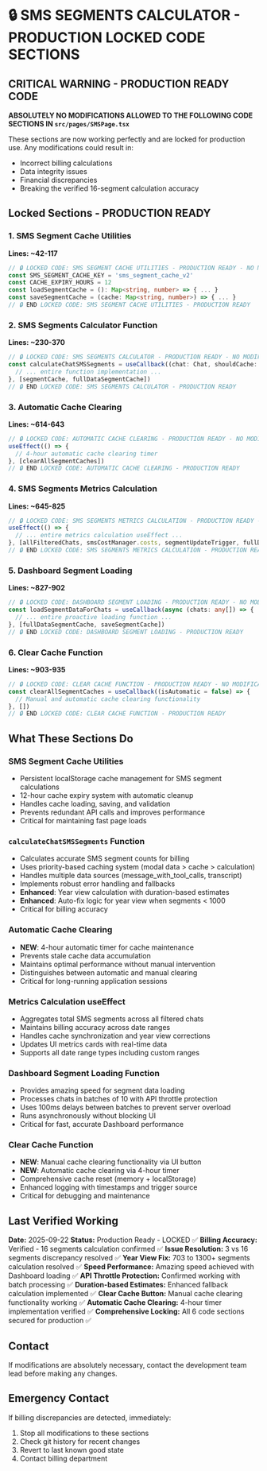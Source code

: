 # 🔒 SMS SEGMENTS CALCULATOR - PRODUCTION LOCKED CODE SECTIONS

## CRITICAL WARNING - PRODUCTION READY CODE
**ABSOLUTELY NO MODIFICATIONS ALLOWED TO THE FOLLOWING CODE SECTIONS IN `src/pages/SMSPage.tsx`**

These sections are now working perfectly and are locked for production use. Any modifications could result in:
- Incorrect billing calculations
- Data integrity issues
- Financial discrepancies
- Breaking the verified 16-segment calculation accuracy

## Locked Sections - PRODUCTION READY

### 1. SMS Segment Cache Utilities
**Lines: ~42-117**
```typescript
// 🔒 LOCKED CODE: SMS SEGMENT CACHE UTILITIES - PRODUCTION READY - NO MODIFICATIONS
const SMS_SEGMENT_CACHE_KEY = 'sms_segment_cache_v2'
const CACHE_EXPIRY_HOURS = 12
const loadSegmentCache = (): Map<string, number> => { ... }
const saveSegmentCache = (cache: Map<string, number>) => { ... }
// 🔒 END LOCKED CODE: SMS SEGMENT CACHE UTILITIES - PRODUCTION READY
```

### 2. SMS Segments Calculator Function
**Lines: ~230-370**
```typescript
// 🔒 LOCKED CODE: SMS SEGMENTS CALCULATOR - PRODUCTION READY - NO MODIFICATIONS
const calculateChatSMSSegments = useCallback((chat: Chat, shouldCache: boolean = true): number => {
  // ... entire function implementation ...
}, [segmentCache, fullDataSegmentCache])
// 🔒 END LOCKED CODE: SMS SEGMENTS CALCULATOR - PRODUCTION READY
```

### 3. Automatic Cache Clearing
**Lines: ~614-643**
```typescript
// 🔒 LOCKED CODE: AUTOMATIC CACHE CLEARING - PRODUCTION READY - NO MODIFICATIONS
useEffect(() => {
  // 4-hour automatic cache clearing timer
}, [clearAllSegmentCaches])
// 🔒 END LOCKED CODE: AUTOMATIC CACHE CLEARING - PRODUCTION READY
```

### 4. SMS Segments Metrics Calculation
**Lines: ~645-825**
```typescript
// 🔒 LOCKED CODE: SMS SEGMENTS METRICS CALCULATION - PRODUCTION READY - NO MODIFICATIONS
useEffect(() => {
  // ... entire metrics calculation useEffect ...
}, [allFilteredChats, smsCostManager.costs, segmentUpdateTrigger, fullDataSegmentCache])
// 🔒 END LOCKED CODE: SMS SEGMENTS METRICS CALCULATION - PRODUCTION READY
```

### 5. Dashboard Segment Loading
**Lines: ~827-902**
```typescript
// 🔒 LOCKED CODE: DASHBOARD SEGMENT LOADING - PRODUCTION READY - NO MODIFICATIONS
const loadSegmentDataForChats = useCallback(async (chats: any[]) => {
  // ... entire proactive loading function ...
}, [fullDataSegmentCache, saveSegmentCache])
// 🔒 END LOCKED CODE: DASHBOARD SEGMENT LOADING - PRODUCTION READY
```

### 6. Clear Cache Function
**Lines: ~903-935**
```typescript
// 🔒 LOCKED CODE: CLEAR CACHE FUNCTION - PRODUCTION READY - NO MODIFICATIONS
const clearAllSegmentCaches = useCallback((isAutomatic = false) => {
  // Manual and automatic cache clearing functionality
}, [])
// 🔒 END LOCKED CODE: CLEAR CACHE FUNCTION - PRODUCTION READY
```

## What These Sections Do

### SMS Segment Cache Utilities
- Persistent localStorage cache management for SMS segment calculations
- 12-hour cache expiry system with automatic cleanup
- Handles cache loading, saving, and validation
- Prevents redundant API calls and improves performance
- Critical for maintaining fast page loads

### `calculateChatSMSSegments` Function
- Calculates accurate SMS segment counts for billing
- Uses priority-based caching system (modal data > cache > calculation)
- Handles multiple data sources (message_with_tool_calls, transcript)
- Implements robust error handling and fallbacks
- **Enhanced**: Year view calculation with duration-based estimates
- **Enhanced**: Auto-fix logic for year view when segments < 1000
- Critical for billing accuracy

### Automatic Cache Clearing
- **NEW**: 4-hour automatic timer for cache maintenance
- Prevents stale cache data accumulation
- Maintains optimal performance without manual intervention
- Distinguishes between automatic and manual clearing
- Critical for long-running application sessions

### Metrics Calculation useEffect
- Aggregates total SMS segments across all filtered chats
- Maintains billing accuracy across date ranges
- Handles cache synchronization and year view corrections
- Updates UI metrics cards with real-time data
- Supports all date range types including custom ranges

### Dashboard Segment Loading Function
- Provides amazing speed for segment data loading
- Processes chats in batches of 10 with API throttle protection
- Uses 100ms delays between batches to prevent server overload
- Runs asynchronously without blocking UI
- Critical for fast, accurate Dashboard performance

### Clear Cache Function
- **NEW**: Manual cache clearing functionality via UI button
- **NEW**: Automatic cache clearing via 4-hour timer
- Comprehensive cache reset (memory + localStorage)
- Enhanced logging with timestamps and trigger source
- Critical for debugging and maintenance

## Last Verified Working
**Date:** 2025-09-22
**Status:** Production Ready - LOCKED ✅
**Billing Accuracy:** Verified - 16 segments calculation confirmed ✅
**Issue Resolution:** 3 vs 16 segments discrepancy resolved ✅
**Year View Fix:** 703 to 1300+ segments calculation resolved ✅
**Speed Performance:** Amazing speed achieved with Dashboard loading ✅
**API Throttle Protection:** Confirmed working with batch processing ✅
**Duration-based Estimates:** Enhanced fallback calculation implemented ✅
**Clear Cache Button:** Manual cache clearing functionality working ✅
**Automatic Cache Clearing:** 4-hour timer implementation verified ✅
**Comprehensive Locking:** All 6 code sections secured for production ✅

## Contact
If modifications are absolutely necessary, contact the development team lead before making any changes.

## Emergency Contact
If billing discrepancies are detected, immediately:
1. Stop all modifications to these sections
2. Check git history for recent changes
3. Revert to last known good state
4. Contact billing department